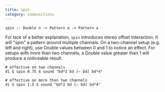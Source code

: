 ```yaml
---
title: spin
category: compositions
---
```


~~~~{haskell}
spin :: Double n -> Pattern a -> Pattern a
~~~~

For lack of a better explanation, `spin` introduces stereo offset interaction. 
It will "spin" a pattern around multiple channels. On a two-channel setup (e.g. left and right),
use Double values between 0 and 1 to notice an effect. For setups with more than two channels,
a Double value greater than 1 will produce a noticeable result.

~~~~{haskell}
# effective on two channels
d1 $ spin 0.75 $ sound "bd*2 bd [~ bd] bd*4"

# effective on more than two channels
d1 $ spin 1.5 $ sound "bd*2 bd [~ bd] bd*4"
~~~~

